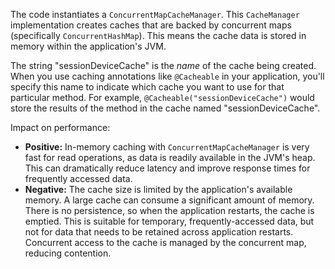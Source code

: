 The code instantiates a `ConcurrentMapCacheManager`. This `CacheManager` implementation creates caches that are backed by concurrent maps (specifically `ConcurrentHashMap`). This means the cache data is stored in memory within the application's JVM.

The string "sessionDeviceCache" is the *name* of the cache being created. When you use caching annotations like `@Cacheable` in your application, you'll specify this name to indicate which cache you want to use for that particular method. For example, `@Cacheable("sessionDeviceCache")` would store the results of the method in the cache named "sessionDeviceCache".

Impact on performance:

*   **Positive:** In-memory caching with `ConcurrentMapCacheManager` is very fast for read operations, as data is readily available in the JVM's heap. This can dramatically reduce latency and improve response times for frequently accessed data.
*   **Negative:** The cache size is limited by the application's available memory. A large cache can consume a significant amount of memory. There is no persistence, so when the application restarts, the cache is emptied. This is suitable for temporary, frequently-accessed data, but not for data that needs to be retained across application restarts. Concurrent access to the cache is managed by the concurrent map, reducing contention.